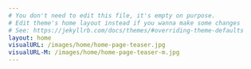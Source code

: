 ```yaml
---
# You don't need to edit this file, it's empty on purpose.
# Edit theme's home layout instead if you wanna make some changes
# See: https://jekyllrb.com/docs/themes/#overriding-theme-defaults
layout: home
visualURL: /images/home/home-page-teaser.jpg
visualURL-M: /images/home/home-page-teaser-m.jpg
---
```

